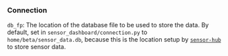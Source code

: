 ### Connection

`db_fp`: The location of the database file to be used to store the data. By
default, set in `sensor_dashboard/connection.py` to `home/beta/sensor_data.db`,
because this is the location setup by [`sensor-hub`](https://github.com/4cscc/sensor-dashboard) to store sensor data.
